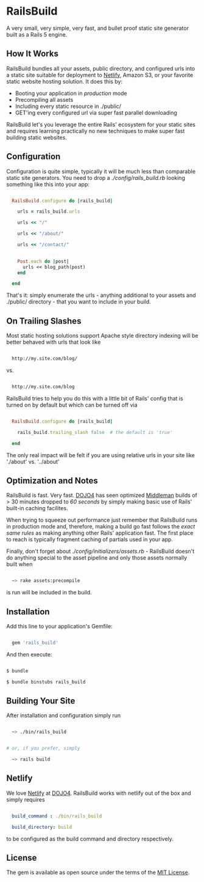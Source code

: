 # RailsBuild

A very small, very simple, very fast, and bullet proof static site generator
built as a Rails 5 engine.



## How It Works

RailsBuild bundles all your assets, public directory, and configured urls into
a static site suitable for deployment to [Netlify](https://www.netlify.com/), Amazon S3, or your favorite
static website hosting solution.  It does this by:

- Booting your application in *production* mode
- Precompiling all assets
- Including every static resource in ./public/
- GET'ing every configured url via super fast parallel downloading

RailsBuild let's you leverage the entire Rails' ecosystem for your static
sites and requires learning practically no new techniques to make super fast
building static websites.



## Configuration

Configuration is quite simple, typically it will be much less than comparable
static site generators.  You need to drop a *./config/rails_build.rb* looking
something like this into your app:

```ruby

  RailsBuild.configure do |rails_build|

    urls = rails_build.urls

    urls << "/"

    urls << "/about/"

    urls << "/contact/"

 
    Post.each do |post|
      urls << blog_path(post) 
    end

  end


```

That's it: simply enumerate the urls - anything additional to your assets and
./public/ directory - that you want to include in your build.

## On Trailing Slashes

Most static hosting solutions support Apache style directory indexing will be
better behaved with urls that look like

```markdown

  http://my.site.com/blog/

```

vs.

```markdown

  http://my.site.com/blog

```

RailsBuild tries to help you do this with a little bit of Rails' config that
is turned on by default but which can be turned off via

```ruby

  RailsBuild.configure do |rails_build|

    rails_build.trailing_slash false  # the default is 'true'

  end

```

The only real impact will be felt if you are using relative urls in your site
like './about' vs. '../about'



## Optimization and Notes


RailsBuild is fast.  Very fast.  [DOJO4](http://dojo4.com) has seen optimized [Middleman](https://middlemanapp.com/) builds of > 30 minutes dropped to *60 seconds* by simply making basic use of Rails' built-in caching facilites.

When trying to squeeze out performance just remember that RailsBuild runs in
production mode and, therefore, making a build go fast follows the *exact same
rules* as making anything other Rails' application fast.  The first place to
reach is typically fragment caching of partials used in your app.

Finally, don't forget about *./config/initializers/assets.rb* - RailsBuild
doesn't do anything special to the asset pipeline and only those assets
normally built when

```bash

  ~> rake assets:precompile

```

is run will be included in the build.



## Installation

Add this line to your application's Gemfile:

```ruby

  gem 'rails_build'


```

And then execute:

```bash

$ bundle

$ bundle binstubs rails_build


```



## Building Your Site


After installation and configuration simply run

```bash

  ~> ./bin/rails_build


# or, if you prefer, simply

  ~> rails build


```



## Netlify

We love [Netlify](https://www.netlify.com/) at [DOJO4](http://dojo4.com).  RailsBuild works with netlify
out of the box and simply requires

```yaml

  build_command : ./bin/rails_build

  build_directory: build

```

to be configured as the build command and directory respectively.



## License

The gem is available as open source under the terms of the [MIT License](http://opensource.org/licenses/MIT).
